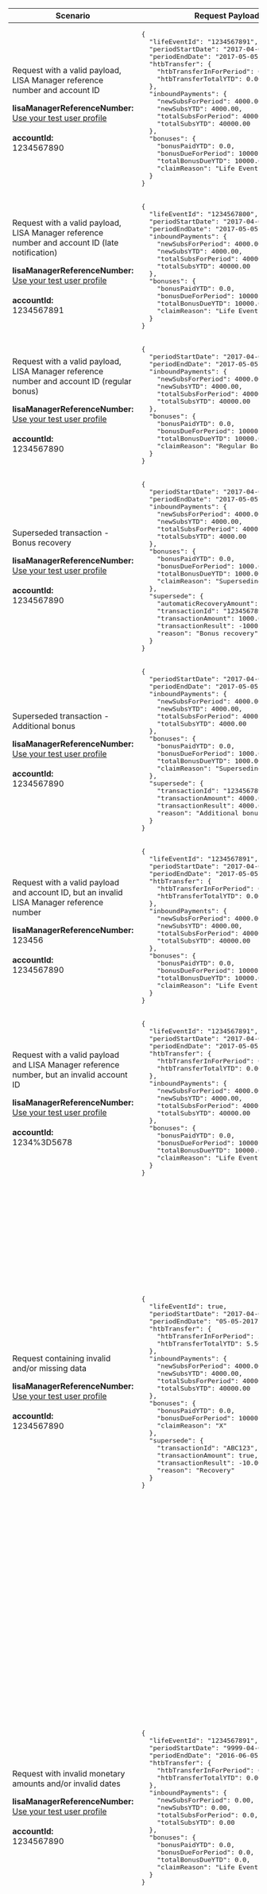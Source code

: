 <table>
    <col width="20%">
    <col width="40%">
    <col width="40%">
    <thead>
        <tr>
            <th>Scenario</th>
            <th>Request Payload</th>
            <th>Response</th>
        </tr>
    </thead>
    <tbody>
        <tr>
            <td>
              <p>Request with a valid payload, LISA Manager reference number and account ID</p>
              <p class="code--block">
                <strong>lisaManagerReferenceNumber:</strong><br>
                <a href="https://test-developer.service.hmrc.gov.uk/api-documentation/docs/api/service/lisa-api/1.0#testing-the-api">Use your test user profile</a><br>
                <br>
                <strong>accountId:</strong><br>
                1234567890
              </p>
            </td>
            <td>
<pre class="code--block">
{
  "lifeEventId": "1234567891",
  "periodStartDate": "2017-04-06",
  "periodEndDate": "2017-05-05",
  "htbTransfer": {
    "htbTransferInForPeriod": 0.00,
    "htbTransferTotalYTD": 0.00
  },
  "inboundPayments": {
    "newSubsForPeriod": 4000.00,
    "newSubsYTD": 4000.00,
    "totalSubsForPeriod": 40000.00,
    "totalSubsYTD": 40000.00
  },
  "bonuses": {
    "bonusPaidYTD": 0.0,
    "bonusDueForPeriod": 10000.00,
    "totalBonusDueYTD": 10000.00,
    "claimReason": "Life Event"
  }
}
</pre>
            </td>
            <td><p>HTTP status: <code class="code--slim">201 (Created)</code></p>
<pre class="code--block">
{
  "status": 201,
  "success": true,
  "data": {
    "message": "Bonus transaction created",
    "transactionId": "0123456789"
  }
}
</pre>
            </td>
        </tr>
        <tr>
            <td>
              <p>Request with a valid payload, LISA Manager reference number and account ID (late notification)</p>
              <p class="code--block">
                <strong>lisaManagerReferenceNumber:</strong><br>
                <a href="https://test-developer.service.hmrc.gov.uk/api-documentation/docs/api/service/lisa-api/1.0#testing-the-api">Use your test user profile</a><br>
                <br>
                <strong>accountId:</strong><br>
                1234567891
              </p>
            </td>
            <td>
<pre class ="code--block">
{
  "lifeEventId": "1234567800",
  "periodStartDate": "2017-04-06",
  "periodEndDate": "2017-05-05",
  "inboundPayments": {
    "newSubsForPeriod": 4000.00,
    "newSubsYTD": 4000.00,
    "totalSubsForPeriod": 40000.00,
    "totalSubsYTD": 40000.00
  },
  "bonuses": {
    "bonusPaidYTD": 0.0,
    "bonusDueForPeriod": 10000.00,
    "totalBonusDueYTD": 10000.00,
    "claimReason": "Life Event"
  }
}
</pre>
            </td>
            <td><p>HTTP status: <code class="code--slim">201 (Created)</code></p>
<pre class="code--block">
{
  "status": 201,
  "success": true,
  "data": {
    "message": "Bonus transaction created - late notification",
    "transactionId": "0023456789"
  }
}
</pre>
            </td>
        </tr>
        <tr>
            <td>
              <p>Request with a valid payload, LISA Manager reference number and account ID (regular bonus)</p>
              <p class="code--block">
                <strong>lisaManagerReferenceNumber:</strong><br>
                <a href="https://test-developer.service.hmrc.gov.uk/api-documentation/docs/api/service/lisa-api/1.0#testing-the-api">Use your test user profile</a><br>
                <br>
                <strong>accountId:</strong><br>
                1234567890
              </p>
            </td>
            <td>
<pre class="code--block">
{
  "periodStartDate": "2017-04-06",
  "periodEndDate": "2017-05-05",
  "inboundPayments": {
    "newSubsForPeriod": 4000.00,
    "newSubsYTD": 4000.00,
    "totalSubsForPeriod": 40000.00,
    "totalSubsYTD": 40000.00
  },
  "bonuses": {
    "bonusPaidYTD": 0.0,
    "bonusDueForPeriod": 10000.00,
    "totalBonusDueYTD": 10000.00,
    "claimReason": "Regular Bonus"
  }
}
</pre>
            </td>
            <td><p>HTTP status: <code class="code--slim">201 (Created)</code></p>
<pre class="code--block">
{
  "status": 201,
  "success": true,
  "data": {
    "message": "Bonus transaction created",
    "transactionId": "0003456789"
  }
}
</pre>
            </td>
        </tr>
        <tr>
            <td>
              <p>Superseded transaction - Bonus recovery</p>
              <p class="code--block">
                <strong>lisaManagerReferenceNumber:</strong><br>
                <a href="https://test-developer.service.hmrc.gov.uk/api-documentation/docs/api/service/lisa-api/1.0#testing-the-api">Use your test user profile</a><br>
                <br>
                <strong>accountId:</strong><br>
                1234567890
              </p>
            </td>
            <td>
<pre class="code--block">
{
  "periodStartDate": "2017-04-06",
  "periodEndDate": "2017-05-05",
  "inboundPayments": {
    "newSubsForPeriod": 4000.00,
    "newSubsYTD": 4000.00,
    "totalSubsForPeriod": 4000.00,
    "totalSubsYTD": 4000.00
  },
  "bonuses": {
    "bonusPaidYTD": 0.0,
    "bonusDueForPeriod": 1000.00,
    "totalBonusDueYTD": 1000.00,
    "claimReason": "Superseding bonus claim"
  },
  "supersede": {
    "automaticRecoveryAmount": 1000.00,
    "transactionId": "1234567893",
    "transactionAmount": 1000.00,
    "transactionResult": -1000.00,
    "reason": "Bonus recovery"
  }
}
</pre>
            </td>
            <td><p>HTTP status: <code class="code--slim">201 (Created)</code></p>
<pre class="code--block">
{
  "status": 201,
  "success": true,
  "data": {
    "message": "Bonus transaction superseded",
    "transactionId": "1234567893"
  }
}
</pre>
            </td>
        </tr>
        <tr>
            <td>
              <p>Superseded transaction - Additional bonus</p>
              <p class="code--block">
                <strong>lisaManagerReferenceNumber:</strong><br>
                <a href="https://test-developer.service.hmrc.gov.uk/api-documentation/docs/api/service/lisa-api/1.0#testing-the-api">Use your test user profile</a><br>
                <br>
                <strong>accountId:</strong><br>
                1234567890
              </p>
            </td>
            <td>
<pre class="code--block">
{
  "periodStartDate": "2017-04-06",
  "periodEndDate": "2017-05-05",
  "inboundPayments": {
    "newSubsForPeriod": 4000.00,
    "newSubsYTD": 4000.00,
    "totalSubsForPeriod": 4000.00,
    "totalSubsYTD": 4000.00
  },
  "bonuses": {
    "bonusPaidYTD": 0.0,
    "bonusDueForPeriod": 1000.00,
    "totalBonusDueYTD": 1000.00,
    "claimReason": "Superseding bonus claim"
  },
  "supersede": {
    "transactionId": "1234567893",
    "transactionAmount": 4000.00,
    "transactionResult": 4000.00,
    "reason": "Additional bonus"
  }
}
</pre>
            </td>
            <td><p>HTTP status: <code class="code--slim">201 (Created)</code></p>
<pre class="code--block">
{
  "status": 201,
  "success": true,
  "data": {
    "message": "Bonus transaction superseded",
    "transactionId": "1234567894"
  }
}
</pre>
            </td>
        </tr>
        <tr>
            <td>
              <p>Request with a valid payload and account ID, but an invalid LISA Manager reference number</p>
              <p class="code--block">
                <strong>lisaManagerReferenceNumber:</strong><br>
                123456<br>
                <br>
                <strong>accountId:</strong><br>
                1234567890
              </p>
            </td>
            <td>
<pre class="code--block">
{
  "lifeEventId": "1234567891",
  "periodStartDate": "2017-04-06",
  "periodEndDate": "2017-05-05",
  "htbTransfer": {
    "htbTransferInForPeriod": 0.00,
    "htbTransferTotalYTD": 0.00
  },
  "inboundPayments": {
    "newSubsForPeriod": 4000.00,
    "newSubsYTD": 4000.00,
    "totalSubsForPeriod": 40000.00,
    "totalSubsYTD": 40000.00
  },
  "bonuses": {
    "bonusPaidYTD": 0.0,
    "bonusDueForPeriod": 10000.00,
    "totalBonusDueYTD": 10000.00,
    "claimReason": "Life Event"
  }
}
</pre>
            </td>
            <td><p>HTTP status: <code class="code--slim">400 (Bad Request)</code></p>
<pre class ="code--block">
{
  "code": "BAD_REQUEST",
  "message": "lisaManagerReferenceNumber in the URL is in the wrong format"
}
</pre>
            </td>
        </tr>
        <tr>
            <td>
              <p>Request with a valid payload and LISA Manager reference number, but an invalid account ID</p>
              <p class ="code--block">
                <strong>lisaManagerReferenceNumber:</strong><br>
                <a href="https://test-developer.service.hmrc.gov.uk/api-documentation/docs/api/service/lisa-api/1.0#testing-the-api">Use your test user profile</a><br>
                <br>
                <strong>accountId:</strong><br>
                1234%3D5678
              </p>
            </td>
            <td>
<pre class="code--block">
{
  "lifeEventId": "1234567891",
  "periodStartDate": "2017-04-06",
  "periodEndDate": "2017-05-05",
  "htbTransfer": {
    "htbTransferInForPeriod": 0.00,
    "htbTransferTotalYTD": 0.00
  },
  "inboundPayments": {
    "newSubsForPeriod": 4000.00,
    "newSubsYTD": 4000.00,
    "totalSubsForPeriod": 40000.00,
    "totalSubsYTD": 40000.00
  },
  "bonuses": {
    "bonusPaidYTD": 0.0,
    "bonusDueForPeriod": 10000.00,
    "totalBonusDueYTD": 10000.00,
    "claimReason": "Life Event"
  }
}
</pre>
            </td>
            <td><p>HTTP status: <code class="code--slim">400 (Bad Request)</code></p>
<pre class="code--block">
{
  "code": "BAD_REQUEST",
  "message": "accountId in the URL is in the wrong format"
}
</pre>
                        </td>
        </tr>
        <tr>
        	 <td>
            <p>Request containing invalid and/or missing data</p>
            <p class="code--block">
              <strong>lisaManagerReferenceNumber:</strong><br>
              <a href="https://test-developer.service.hmrc.gov.uk/api-documentation/docs/api/service/lisa-api/1.0#testing-the-api">Use your test user profile</a><br>
              <br>
              <strong>accountId:</strong><br>
              1234567890
            </p>
          </td>
	        <td>
<pre class="code--block">
{
  "lifeEventId": true,
  "periodStartDate": "2017-04-06",
  "periodEndDate": "05-05-2017",
  "htbTransfer": {
    "htbTransferInForPeriod": 5.50,
    "htbTransferTotalYTD": 5.5001
  },
  "inboundPayments": {
    "newSubsForPeriod": 4000.00,
    "newSubsYTD": 4000.00,
    "totalSubsForPeriod": 40000.00,
    "totalSubsYTD": 40000.00
  },
  "bonuses": {
    "bonusPaidYTD": 0.0,
    "bonusDueForPeriod": 10000.00,
    "claimReason": "X"
  },
  "supersede": {
    "transactionId": "ABC123",
    "transactionAmount": true,
    "transactionResult": -10.005,
    "reason": "Recovery"
  }
}
</pre>
	        </td>
	        <td><p>HTTP status: <code class="code--slim">400 (Bad Request)</code></p>
<pre class="code--block">
{
    "code": "BAD_REQUEST",
    "message": "Bad Request",
    "errors": [
        {
            "code": "INVALID_DATA_TYPE",
            "message": "Invalid data type has been used",
            "path": "/lifeEventId"
        },
        {
            "code": "INVALID_DATE",
            "message": "Date is invalid",
            "path": "/periodEndDate"
        },
        {
            "code": "INVALID_MONETARY_AMOUNT",
            "message": "Amount cannot be negative, and can only have up to 2 decimal places",
            "path": "/htbTransfer/htbTransferTotalYTD"
        },
        {
            "code": "MISSING_FIELD",
            "message": "This field is required",
            "path": "/bonuses/totalBonusDueYTD"
        },
        {
            "code": "INVALID_FORMAT",
            "message": "Invalid format has been used",
            "path": "/bonuses/claimReason"
        },
        {
            "code": "INVALID_FORMAT",
            "message": "Invalid format has been used",
            "path": "/supersede/transactionId"
        },
        {
            "code": "INVALID_DATA_TYPE",
            "message": "Invalid data type has been used",
            "path": "/supersede/transactionAmount"
        },
        {
            "code": "INVALID_MONETARY_AMOUNT",
            "message": "Amount can only have up to 2 decimal places",
            "path": "/supersede/transactionResult"
        },
        {
            "code": "INVALID_FORMAT",
            "message": "Invalid format has been used",
            "path": "/supersede/reason"
        }
    ]
}
</pre>
	        </td>
        </tr>
        <tr>
            <td>
              <p>Request with invalid monetary amounts and/or invalid dates</p>
              <p class="code--block">
                <strong>lisaManagerReferenceNumber:</strong><br>
                <a href="https://test-developer.service.hmrc.gov.uk/api-documentation/docs/api/service/lisa-api/1.0#testing-the-api">Use your test user profile</a><br>
                <br>
                <strong>accountId:</strong><br>
                1234567890
              </p>
            </td>
            <td>
<pre class="code--block">
{
  "lifeEventId": "1234567891",
  "periodStartDate": "9999-04-05",
  "periodEndDate": "2016-06-05",
  "htbTransfer": {
    "htbTransferInForPeriod": 0.00,
    "htbTransferTotalYTD": 0.00
  },
  "inboundPayments": {
    "newSubsForPeriod": 0.00,
    "newSubsYTD": 0.00,
    "totalSubsForPeriod": 0.0,
    "totalSubsYTD": 0.00
  },
  "bonuses": {
    "bonusPaidYTD": 0.0,
    "bonusDueForPeriod": 0.0,
    "totalBonusDueYTD": 0.0,
    "claimReason": "Life Event"
  }
}
</pre>
            </td>
            <td><p>HTTP status: <code class="code--slim">403 (Forbidden)</code></p>
<pre class="code--block">
{
  "code": "FORBIDDEN",
  "message": "There is a problem with the request data",
  "errors": [
    {
      "code": "INVALID_MONETARY_AMOUNT",
      "message": "newSubsForPeriod and htbTransferInForPeriod cannot both be 0",
      "path": "/inboundPayments/newSubsForPeriod"
    },
    {
      "code": "INVALID_MONETARY_AMOUNT",
      "message": "newSubsForPeriod and htbTransferInForPeriod cannot both be 0",
      "path": "/htbTransfer/htbTransferInForPeriod"
    },
    {
      "code": "INVALID_MONETARY_AMOUNT",
      "message": "totalSubsForPeriod must be more than 0",
      "path": "/inboundPayments/totalSubsForPeriod"
    },
    {
      "code": "INVALID_MONETARY_AMOUNT",
      "message": "bonusDueForPeriod must be more than 0",
      "path": "/bonuses/bonusDueForPeriod"
    },
    {
      "code": "INVALID_MONETARY_AMOUNT",
      "message": "totalBonusDueYTD must be more than 0",
      "path": "/bonuses/totalBonusDueYTD"
    },
    {
      "code": "INVALID_DATE",
      "message": "The periodStartDate must be the 6th day of the month",
      "path": "/periodStartDate"
    },
    {
      "code": "INVALID_DATE",
      "message": "The periodEndDate must be the 5th day of the month which occurs after the periodStartDate",
      "path": "/periodEndDate"
    },
    {
      "code": "INVALID_DATE",
      "message": "The periodStartDate may not be a future date",
      "path": "/periodStartDate"
    },
    {
      "code": "INVALID_DATE",
      "message": "The periodEndDate cannot be before 6 April 2017",
      "path": "/periodEndDate"
    }
  ]
}
</pre>
            </td>
        </tr>
        <tr>
        	 <td>
            <p>Request with a 'claimReason' of 'Life Event', but without a lifeEventId</p>
            <p class="code--block">
              <strong>lisaManagerReferenceNumber:</strong><br>
              <a href="https://test-developer.service.hmrc.gov.uk/api-documentation/docs/api/service/lisa-api/1.0#testing-the-api">Use your test user profile</a><br>
              <br>
              <strong>accountId:</strong><br>
              1234567890
            </p>
           </td>
            <td>
<pre class="code--block">
{
  "periodStartDate": "2017-04-06",
  "periodEndDate": "2017-05-05",
  "htbTransfer": {
    "htbTransferInForPeriod": 0.00,
    "htbTransferTotalYTD": 0.00
  },
  "inboundPayments": {
    "newSubsForPeriod": 4000.00,
    "newSubsYTD": 4000.00,
    "totalSubsForPeriod": 40000.00,
    "totalSubsYTD": 40000.00
  },
  "bonuses": {
    "bonusPaidYTD": 0.0,
    "bonusDueForPeriod": 10000.00,
    "totalBonusDueYTD": 10000.00,
    "claimReason": "Life Event"
  }
}
</pre>
            </td>
	        <td><p>HTTP status: <code class="code--slim">403 (Forbidden)</code></p>
<pre class="code--block">
{
  "code": "LIFE_EVENT_NOT_PROVIDED",
  "message": "lifeEventId is required when the claimReason is a life event"
}
</pre>
	        </td>
        </tr>
       <tr>
            <td>
              <p>Request containing invalid bonus payment figures</p>
              <p class="code--block">
                <strong>lisaManagerReferenceNumber:</strong><br>
                <a href="https://test-developer.service.hmrc.gov.uk/api-documentation/docs/api/service/lisa-api/1.0#testing-the-api">Use your test user profile</a><br>
                <br>
                <strong>accountId:</strong><br>
                0000000403
              </p>
            </td>
            <td>
<pre class="code--block">
{
  "lifeEventId": "1234567801",
  "periodStartDate": "2017-04-06",
  "periodEndDate": "2017-05-05",
  "htbTransfer": {
    "htbTransferInForPeriod": 0.00,
    "htbTransferTotalYTD": 0.00
  },
  "inboundPayments": {
    "newSubsForPeriod": 4000.00,
    "newSubsYTD": 4000.00,
    "totalSubsForPeriod": 40000.00,
    "totalSubsYTD": 40000.00
  },
  "bonuses": {
    "bonusPaidYTD": 0.0,
    "bonusDueForPeriod": 10000.00,
    "totalBonusDueYTD": 10000.00,
    "claimReason": "Life Event"
  }
}
</pre>
            </td>
            <td><p>HTTP status: <code class="code--slim">403 (Forbidden)</code></p>
<pre class="code--block">
{
  "code": "BONUS_CLAIM_ERROR",
  "message": "The bonus amount given is above the maximum annual amount, or the qualifying deposits are above the maximum annual amount or the bonus claim does not equal the correct percentage of qualifying funds"
}
</pre>
            </td>
        </tr>
        <tr>
            <td>
              <p>Request for an account that has already been closed or voided</p>
              <p class="code--block">
                <strong>lisaManagerReferenceNumber:</strong><br>
                <a href="https://test-developer.service.hmrc.gov.uk/api-documentation/docs/api/service/lisa-api/1.0#testing-the-api">Use your test user profile</a><br>
                <br>
                <strong>accountId:</strong><br>
                0000000903
              </p>
            </td>
            <td>
<pre class="code--block">
{
  "lifeEventId": "1234567802",
  "periodStartDate": "2017-04-06",
  "periodEndDate": "2017-05-05",
  "htbTransfer": {
    "htbTransferInForPeriod": 0.00,
    "htbTransferTotalYTD": 0.00
  },
  "inboundPayments": {
    "newSubsForPeriod": 4000.00,
    "newSubsYTD": 4000.00,
    "totalSubsForPeriod": 40000.00,
    "totalSubsYTD": 40000.00
  },
  "bonuses": {
    "bonusPaidYTD": 0.0,
    "bonusDueForPeriod": 10000.00,
    "totalBonusDueYTD": 10000.00,
    "claimReason": "Life Event"
  }
}
</pre>
            </td>
            <td><p>HTTP status: <code class="code--slim">403 (Forbidden)</code></p>
<pre class="code--block">
{
  "code": "INVESTOR_ACCOUNT_ALREADY_CLOSED_OR_VOID",
  "message": "This LISA account has already been closed or been made void by HMRC"
}
</pre>
            </td>
       </tr>
       <tr>
            <td>
              <p>Request for a bonus claim after 5 April 2018 containing help to buy funds.</p>
              <p class="code--block">
                <strong>lisaManagerReferenceNumber:</strong><br>
                <a href="https://test-developer.service.hmrc.gov.uk/api-documentation/docs/api/service/lisa-api/1.0#testing-the-api">Use your test user profile</a><br>
                <br>
                <strong>accountId:</strong><br>
                1234567890
              </p>
            </td>
            <td>
<pre class="code--block">
{
  "periodStartDate": "2018-04-06",
  "periodEndDate": "2018-05-05",
  "htbTransfer": {
    "htbTransferInForPeriod": 1000.00,
    "htbTransferTotalYTD": 1000.00
  },
  "inboundPayments": {
    "newSubsForPeriod": 4000.00,
    "newSubsYTD": 4000.00,
    "totalSubsForPeriod": 40000.00,
    "totalSubsYTD": 40000.00
  },
  "bonuses": {
    "bonusPaidYTD": 0.0,
    "bonusDueForPeriod": 10500.00,
    "totalBonusDueYTD": 10000.00,
    "claimReason": "Regular Bonus"
  }
}
</pre>
            </td>
            <td><p>HTTP status: <code class="code--slim">403 (Forbidden)</code></p>
<pre class ="code--block">
{
  "code": "HELP_TO_BUY_NOT_APPLICABLE",
  "message": "Help to Buy is not applicable on this account"
}
</pre>
            </td>
        </tr>
        <tr>
            <td>
              <p>Superseded transaction containing details which don't match an existing transaction</p>
              <p class="code--block">
                <strong>lisaManagerReferenceNumber:</strong><br>
                <a href="https://test-developer.service.hmrc.gov.uk/api-documentation/docs/api/service/lisa-api/1.0#testing-the-api">Use your test user profile</a><br>
                <br>
                <strong>accountId:</strong><br>
                1000000403
              </p>
            </td>
            <td>
<pre class="code--block">
{
  "periodStartDate": "2018-04-06",
  "periodEndDate": "2018-05-05",
  "inboundPayments": {
    "newSubsForPeriod": 4000.00,
    "newSubsYTD": 4000.00,
    "totalSubsForPeriod": 40000.00,
    "totalSubsYTD": 40000.00
  },
  "bonuses": {
    "bonusPaidYTD": 0.0,
    "bonusDueForPeriod": 10500.00,
    "totalBonusDueYTD": 10000.00,
    "claimReason": "Superseding bonus claim"
  },
  "supersede": {
    "automaticRecoveryAmount": 1000.00,
    "transactionId": "1234567892",
    "transactionAmount": 2000.00,
    "transactionResult": -1000.00,
    "reason": "Bonus recovery"
  }
}
</pre>
            </td>
            <td><p>HTTP status: <code class="code--slim">403 (Forbidden)</code></p>
<pre class ="code--block">
{
  "code": "SUPERSEDED_BONUS_REQUEST_AMOUNT_MISMATCH",
  "message": "The transactionId on the request does not match to an existing transactionId or does not match the bonusDueForPeriod amount"
}
</pre>
            </td>
        </tr>
        <tr>
            <td>
              <p>Superseded transaction with an outcome error</p>
              <p class="code--block">
                <strong>lisaManagerReferenceNumber:</strong><br>
                <a href="https://test-developer.service.hmrc.gov.uk/api-documentation/docs/api/service/lisa-api/1.0#testing-the-api">Use your test user profile</a><br>
                <br>
                <strong>accountId:</strong><br>
                2000000403
              </p>
            </td>
            <td>
<pre class="code--block">
{
  "periodStartDate": "2018-04-06",
  "periodEndDate": "2018-05-05",
  "inboundPayments": {
    "newSubsForPeriod": 4000.00,
    "newSubsYTD": 4000.00,
    "totalSubsForPeriod": 40000.00,
    "totalSubsYTD": 40000.00
  },
  "bonuses": {
    "bonusPaidYTD": 0.0,
    "bonusDueForPeriod": 10500.00,
    "totalBonusDueYTD": 10000.00,
    "claimReason": "Superseding bonus claim"
  },
  "supersede": {
    "automaticRecoveryAmount": 1000.00,
    "transactionId": "1234567892",
    "transactionAmount": 2000.00,
    "transactionResult": -1000.00,
    "reason": "Bonus recovery"
  }
}
</pre>
            </td>
            <td><p>HTTP status: <code class="code--slim">403 (Forbidden)</code></p>
<pre class ="code--block">
{
  "code": "SUPERSEDED_BONUS_REQUEST_OUTCOME_ERROR",
  "message": "The calculation from your superseded bonus claim is incorrect"
}
</pre>
            </td>
        </tr>
        <tr>
            <td>
              <p>Request containing a life event ID that does not exist</p>
              <p class="code--block">
                <strong>lisaManagerReferenceNumber:</strong><br>
                <a href="https://test-developer.service.hmrc.gov.uk/api-documentation/docs/api/service/lisa-api/1.0#testing-the-api">Use your test user profile</a><br>
                <br>
                <strong>accountId:</strong><br>
                1000000404
              </p>
            </td>
            <td>
<pre class="code--block">
{
  "lifeEventId": "1234567803",
  "periodStartDate": "2017-04-06",
  "periodEndDate": "2017-05-05",
  "htbTransfer": {
    "htbTransferInForPeriod": 0.00,
    "htbTransferTotalYTD": 0.00
  },
  "inboundPayments": {
    "newSubsForPeriod": 4000.00,
    "newSubsYTD": 4000.00,
    "totalSubsForPeriod": 40000.00,
    "totalSubsYTD": 40000.00
  },
  "bonuses": {
    "bonusPaidYTD": 0.0,
    "bonusDueForPeriod": 10000.00,
    "totalBonusDueYTD": 10000.00,
    "claimReason": "Life Event"
  }
}
</pre>
            </td>
            <td><p>HTTP status: <code class="code--slim">404 (Not Found)</code></p>
<pre class="code--block">
{
  "code": "LIFE_EVENT_NOT_FOUND",
  "message": "The lifeEventId does not match with HMRC’s records"
}
</pre>
            </td>
        </tr>
        <tr>
            <td>
              <p>Request containing an account ID that does not exist</p>
              <p class="code--block">
                <strong>lisaManagerReferenceNumber:</strong><br>
                <a href="https://test-developer.service.hmrc.gov.uk/api-documentation/docs/api/service/lisa-api/1.0#testing-the-api">Use your test user profile</a><br>
                <br>
                <strong>accountId:</strong><br>
                0000000404
              </p>
            </td>
            <td>
<pre class="code--block">
{
  "lifeEventId": "1234567804",
  "periodStartDate": "2017-04-06",
  "periodEndDate": "2017-05-05",
  "htbTransfer": {
    "htbTransferInForPeriod": 0.00,
    "htbTransferTotalYTD": 0.00
  },
  "inboundPayments": {
    "newSubsForPeriod": 4000.00,
    "newSubsYTD": 4000.00,
    "totalSubsForPeriod": 40000.00,
    "totalSubsYTD": 40000.00
  },
  "bonuses": {
    "bonusPaidYTD": 0.0,
    "bonusDueForPeriod": 10000.00,
    "totalBonusDueYTD": 10000.00,
    "claimReason": "Life Event"
  }
}
</pre>
            </td>
            <td><p>HTTP status: <code class="code--slim">404 (Not Found)</code></p>
<pre class="code--block">
{
  "code": "INVESTOR_ACCOUNTID_NOT_FOUND",
  "message": "The accountId does not match HMRC’s records"
}
</pre>
            </td>
        </tr>
        <tr>
            <td>
              <p>Request for a bonus claim that has already been requested</p>
              <p class="code--block">
                <strong>lisaManagerReferenceNumber:</strong><br>
                <a href="https://test-developer.service.hmrc.gov.uk/api-documentation/docs/api/service/lisa-api/1.0#testing-the-api">Use your test user profile</a><br>
                <br>
                <strong>accountId:</strong><br>
                0000000409
              </p>
            </td>
            <td>
<pre class="code--block">
{
  "lifeEventId": "1234567891",
  "periodStartDate": "2017-04-06",
  "periodEndDate": "2017-05-05",
  "htbTransfer": {
    "htbTransferInForPeriod": 0.00,
    "htbTransferTotalYTD": 0.00
  },
  "inboundPayments": {
    "newSubsForPeriod": 4000.00,
    "newSubsYTD": 4000.00,
    "totalSubsForPeriod": 40000.00,
    "totalSubsYTD": 40000.00
  },
  "bonuses": {
    "bonusPaidYTD": 0.0,
    "bonusDueForPeriod": 10000.00,
    "totalBonusDueYTD": 10000.00,
    "claimReason": "Life Event"
  }
}
</pre>
            </td>
            <td><p>HTTP status: <code class="code--slim">409 (Conflict)</code></p>
<pre class ="code--block">
{
  "code": "BONUS_CLAIM_ALREADY_EXISTS",
  "message": "The investor’s bonus payment has already been requested"
}
</pre>
            </td>
        </tr>
        <tr>
            <td>
              <p>Request to supersede a transaction that has already been superseded</p>
              <p class="code--block">
                <strong>lisaManagerReferenceNumber:</strong><br>
                <a href="https://test-developer.service.hmrc.gov.uk/api-documentation/docs/api/service/lisa-api/1.0#testing-the-api">Use your test user profile</a><br>
                <br>
                <strong>accountId:</strong><br>
                1000000409
              </p>
            </td>
            <td>
<pre class="code--block">
{
  "periodStartDate": "2018-04-06",
  "periodEndDate": "2018-05-05",
  "inboundPayments": {
    "newSubsForPeriod": 4000.00,
    "newSubsYTD": 4000.00,
    "totalSubsForPeriod": 40000.00,
    "totalSubsYTD": 40000.00
  },
  "bonuses": {
    "bonusPaidYTD": 0.0,
    "bonusDueForPeriod": 10500.00,
    "totalBonusDueYTD": 10000.00,
    "claimReason": "Superseding bonus claim"
  },
  "supersede": {
    "automaticRecoveryAmount": 1000.00,
    "transactionId": "1234567892",
    "transactionAmount": 2000.00,
    "transactionResult": -1000.00,
    "reason": "Bonus recovery"
  }
}
</pre>
            </td>
            <td><p>HTTP status: <code class="code--slim">409 (Conflict)</code></p>
<pre class ="code--block">
{
  "code": "BONUS_REQUEST_ALREADY_SUPERSEDED",
  "message": "The transactionId and transactionAmount in the request match to a transactionId and corresponding bonusDueForPeriod amount on an existing transaction record for this account"
}
</pre>
            </td>
        </tr>
        <tr>
            <td>
              <p>Request with an invalid 'Accept' header</p>
              <p class="code--block">
                <strong>lisaManagerReferenceNumber:</strong><br>
                <a href="https://test-developer.service.hmrc.gov.uk/api-documentation/docs/api/service/lisa-api/1.0#testing-the-api">Use your test user profile</a><br>
                <br>
                <strong>accountId:</strong><br>
                1234567890<br>
                <br>
                <strong>Accept:</strong><br>
                application/vnd.hmrc.1.0
              </p>
            </td>
            <td>
<pre class="code--block">
{
  "lifeEventId": "1234567891",
  "periodStartDate": "2017-04-06",
  "periodEndDate": "2017-05-05",
  "htbTransfer": {
    "htbTransferInForPeriod": 0.00,
    "htbTransferTotalYTD": 0.00
  },
  "inboundPayments": {
    "newSubsForPeriod": 4000.00,
    "newSubsYTD": 4000.00,
    "totalSubsForPeriod": 40000.00,
    "totalSubsYTD": 40000.00
  },
  "bonuses": {
    "bonusPaidYTD": 0.0,
    "bonusDueForPeriod": 10000.00,
    "totalBonusDueYTD": 10000.00,
    "claimReason": "Life Event"
  }
}
</pre>
            </td>
            <td><p>HTTP status: <code class="code--slim">406 (Not Acceptable)</code></p>
<pre class="code--block">
{
  "code": "ACCEPT_HEADER_INVALID",
  "message": "The accept header is missing or invalid"
}
</pre>
            </td>
        </tr>
        <tr>
            <td>
              <p>Request with a valid payload, LISA Manager reference number and account ID</p>
              <p class="code--block">
                <strong>lisaManagerReferenceNumber:</strong><br>
                <a href="https://test-developer.service.hmrc.gov.uk/api-documentation/docs/api/service/lisa-api/1.0#testing-the-api">Use your test user profile</a><br>
                <br>
                <strong>accountId:</strong><br>
                0000000409
              </p>
            </td>
            <td>
<pre class="code--block">
{
  "lifeEventId": "1234567890",
  "periodStartDate": "2017-04-06",
  "periodEndDate": "2017-05-05",
  "htbTransfer": {
    "htbTransferInForPeriod": 0.00,
    "htbTransferTotalYTD": 0.00
  },
  "inboundPayments": {
    "newSubsForPeriod": 4000.00,
    "newSubsYTD": 4000.00,
    "totalSubsForPeriod": 40000.00,
    "totalSubsYTD": 40000.00
  },
  "bonuses": {
    "bonusPaidYTD": 0.0,
    "bonusDueForPeriod": 10000.00,
    "totalBonusDueYTD": 10000.00,
    "claimReason": "Life Event"
  }
}
</pre>
            </td>
            <td><p>HTTP status: <code class="code--slim">409 (Conflict)</code></p>
<pre class ="code--block">
{
  "code": "BONUS_CLAIM_ALREADY_EXISTS",
  "message": "The investor’s bonus payment has already been requested"
}
</pre>
            </td>
        </tr>     
	</tbody>
</table>
